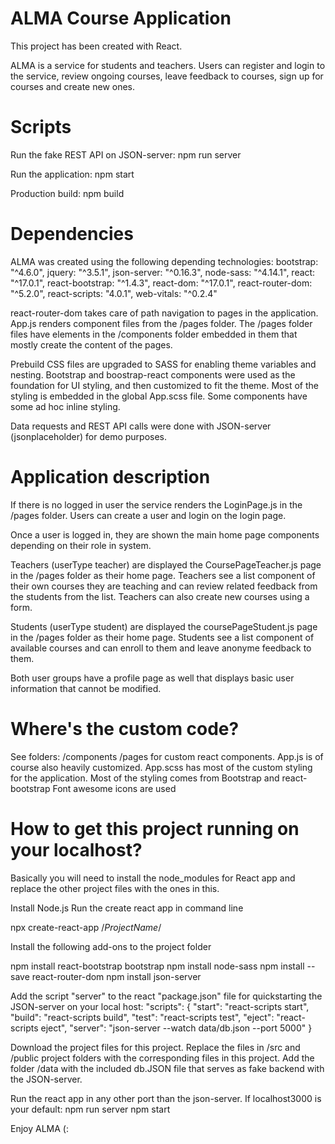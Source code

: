 # ALMA Course Application

This project has been created with React.

ALMA is a service for students and teachers. Users can register and login to the service, review ongoing courses, leave feedback to courses, sign up for courses and create new ones.

# Scripts
Run the fake REST API on JSON-server:
npm run server

Run the application:
npm start

Production build:
npm build

# Dependencies
ALMA was created using the following depending technologies:
    bootstrap: "^4.6.0",
    jquery: "^3.5.1",
    json-server: "^0.16.3",
    node-sass: "^4.14.1",
    react: "^17.0.1",
    react-bootstrap: "^1.4.3",
    react-dom: "^17.0.1",
    react-router-dom: "^5.2.0",
    react-scripts: "4.0.1",
    web-vitals: "^0.2.4"

react-router-dom takes care of path navigation to pages in the application.
App.js renders component files from the /pages folder.
The /pages folder files have elements in the /components folder embedded in them that mostly create the content of the pages. 

Prebuild CSS files are upgraded to SASS for enabling theme variables and nesting.
Bootstrap and boostrap-react components were used as the foundation for UI styling, and then customized to fit the theme.
Most of the styling is embedded in the global App.scss file. Some components have some ad hoc inline styling.

Data requests and REST API calls were done with JSON-server (jsonplaceholder) for demo purposes.

# Application description

If there is no logged in user the service renders the LoginPage.js in the /pages folder.
Users can create a user and login on the login page.

Once a user is logged in, they are shown the main home page components depending on their role in system.

Teachers (userType teacher) are displayed the CoursePageTeacher.js page in the /pages folder as their home page.
Teachers see a list component of their own courses they are teaching and can review related feedback from the students from the list.
Teachers can also create new courses using a form.

Students (userType student) are displayed the coursePageStudent.js page in the /pages folder as their home page.
Students see a list component of available courses and can enroll to them and leave anonyme feedback to them.

Both user groups have a profile page as well that displays basic user information that cannot be modified. 

# Where's the custom code?
See folders:
/components
/pages
for custom react components.
App.js is of course also heavily customized.
App.scss has most of the custom styling for the application.
Most of the styling comes from Bootstrap and react-bootstrap
Font awesome icons are used

# How to get this project running on your localhost?

Basically you will need to install the node_modules for React app and replace the other project files with the ones in this.

Install Node.js 
Run the create react app in command line

npx create-react-app /*ProjectName*/

Install the following add-ons to the project folder

npm install react-bootstrap bootstrap
npm install node-sass
npm install --save react-router-dom
npm install json-server

Add the script "server" to the react "package.json" file for quickstarting the JSON-server on your local host:
"scripts": {
    "start": "react-scripts start",
    "build": "react-scripts build",
    "test": "react-scripts test",
    "eject": "react-scripts eject",
    "server": "json-server --watch data/db.json --port 5000"
}

Download the project files for this project. Replace the files in /src and /public project folders with the corresponding files in this project.
Add the folder /data with the included db.JSON file that serves as fake backend with the JSON-server.

Run the react app in any other port than the json-server. If localhost3000 is your default:
npm run server
npm start

Enjoy ALMA (:
